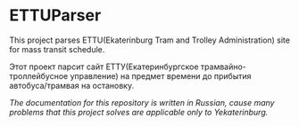 # ETTUParser
This project parses ETTU(Ekaterinburg Tram and Trolley Administration) site for mass transit schedule. 

Этот проект парсит сайт ЕТТУ(Екатеринбургское трамвайно-троллейбусное управление) на предмет времени до прибытия автобуса/трамвая на остановку.

*The documentation for this repository is written in Russian, cause many problems that this project solves are applicable only to Yekaterinburg.*
